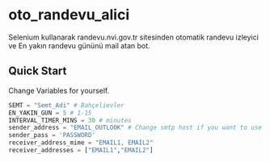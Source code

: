 # oto_randevu_alici
Selenium kullanarak randevu.nvi.gov.tr sitesinden otomatik randevu izleyici ve En yakın randevu gününü mail atan bot. 

## Quick Start
Change Variables for yourself.
```Python
SEMT = "Semt_Adi" # Bahçelievler
EN_YAKIN_GUN = 5 # 1-15
INTERVAL_TIMER_MINS = 30 # minutes
sender_address = "EMAIL_OUTLOOK" # Change smtp host if you want to use gmail "smtp.gmail.com" instead of 'smtp-mail.outlook.com'
sender_pass = 'PASSWORD'
receiver_address_mime = "EMAIL1, EMAIL2"
receiver_addresses = ["EMAIL1","EMAIL2"]
```
